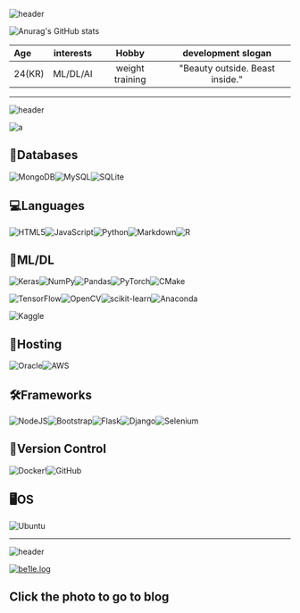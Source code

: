 ![header](https://capsule-render.vercel.app/api?type=waving&text=be1le&height=150&animation=fadeIn&fontColor=000033&color=9999FF)

![Anurag's GitHub stats](https://github-readme-stats.vercel.app/api?username=be1le&show_icons=true&theme=radical)

| Age | interests | Hobby | development slogan |
| :- | - | :-: | :-: |
| 24(KR) | ML/DL/AI | weight training | "Beauty outside. Beast inside." |
---


![header](https://capsule-render.vercel.app/api?type=waving&text=Stacks&height=150&animation=fadeIn&fontColor=6666CC&color=0000CC)

![a](https://encrypted-tbn0.gstatic.com/images?q=tbn:ANd9GcSEVhan-HX29KeS8VkRl6sF9sdQjTf2wkwb9A&usqp=CAU)

## **💾Databases**

![MongoDB](https://img.shields.io/badge/MongoDB-%234ea94b.svg?style=for-the-badge&logo=mongodb&logoColor=white)![MySQL](https://img.shields.io/badge/mysql-%2300f.svg?style=for-the-badge&logo=mysql&logoColor=white)![SQLite](https://img.shields.io/badge/sqlite-%2307405e.svg?style=for-the-badge&logo=sqlite&logoColor=white)

## **💻Languages**

![HTML5](https://img.shields.io/badge/html5-%23E34F26.svg?style=for-the-badge&logo=html5&logoColor=white)![JavaScript](https://img.shields.io/badge/javascript-%23323330.svg?style=for-the-badge&logo=javascript&logoColor=%23F7DF1E)![Python](https://img.shields.io/badge/python-3670A0?style=for-the-badge&logo=python&logoColor=ffdd54)![Markdown](https://img.shields.io/badge/markdown-%23000000.svg?style=for-the-badge&logo=markdown&logoColor=white)![R](https://img.shields.io/badge/r-%23276DC3.svg?style=for-the-badge&logo=r&logoColor=white)


## **🤖ML/DL**

![Keras](https://img.shields.io/badge/Keras-%23D00000.svg?style=for-the-badge&logo=Keras&logoColor=white)![NumPy](https://img.shields.io/badge/numpy-%23013243.svg?style=for-the-badge&logo=numpy&logoColor=white)![Pandas](https://img.shields.io/badge/pandas-%23150458.svg?style=for-the-badge&logo=pandas&logoColor=white)![PyTorch](https://img.shields.io/badge/PyTorch-%23EE4C2C.svg?style=for-the-badge&logo=PyTorch&logoColor=white)![CMake](https://img.shields.io/badge/CMake-%23008FBA.svg?style=for-the-badge&logo=cmake&logoColor=white)

![TensorFlow](https://img.shields.io/badge/TensorFlow-%23FF6F00.svg?style=for-the-badge&logo=TensorFlow&logoColor=white)![OpenCV](https://img.shields.io/badge/opencv-%23white.svg?style=for-the-badge&logo=opencv&logoColor=white)![scikit-learn](https://img.shields.io/badge/scikit--learn-%23F7931E.svg?style=for-the-badge&logo=scikit-learn&logoColor=white)![Anaconda](https://img.shields.io/badge/Anaconda-%2344A833.svg?style=for-the-badge&logo=anaconda&logoColor=white)

![Kaggle](https://img.shields.io/badge/-KAGGLE-blue)

## **📲Hosting**

![Oracle](https://img.shields.io/badge/Oracle-F80000?style=for-the-badge&logo=oracle&logoColor=white)![AWS](https://img.shields.io/badge/AWS-%23FF9900.svg?style=for-the-badge&logo=amazon-aws&logoColor=white)


## **🛠Frameworks**

![NodeJS](https://img.shields.io/badge/node.js-6DA55F?style=for-the-badge&logo=node.js&logoColor=white)![Bootstrap](https://img.shields.io/badge/bootstrap-%23563D7C.svg?style=for-the-badge&logo=bootstrap&logoColor=white)![Flask](https://img.shields.io/badge/flask-%23000.svg?style=for-the-badge&logo=flask&logoColor=white)![Django](https://img.shields.io/badge/django-%23092E20.svg?style=for-the-badge&logo=django&logoColor=white)![Selenium](https://img.shields.io/badge/-selenium-%43B02A?style=for-the-badge&logo=selenium&logoColor=white)

## **📑Version Control**

![Docker](https://img.shields.io/badge/docker-%230db7ed.svg?style=for-the-badge&logo=docker&logoColor=white)!![GitHub](https://img.shields.io/badge/github-%23121011.svg?style=for-the-badge&logo=github&logoColor=white)

## **🖥OS**

![Ubuntu](https://img.shields.io/badge/Ubuntu-E95420?style=for-the-badge&logo=ubuntu&logoColor=white)

---


![header](https://capsule-render.vercel.app/api?type=waving&text=Blog&height=150&animation=fadeIn&fontColor=99CCFF&color=006699)

[![be1le.log](https://encrypted-tbn0.gstatic.com/images?q=tbn:ANd9GcSU6goIv-0RkpzeQNSp0FKyGyz_n_SK1jO3uVrQ9KrG3GhZ48rrrlyH-bQ0FtmN9aQVhoE&usqp=CAU)](https://velog.io/@be1le)

## Click the photo to go to blog


